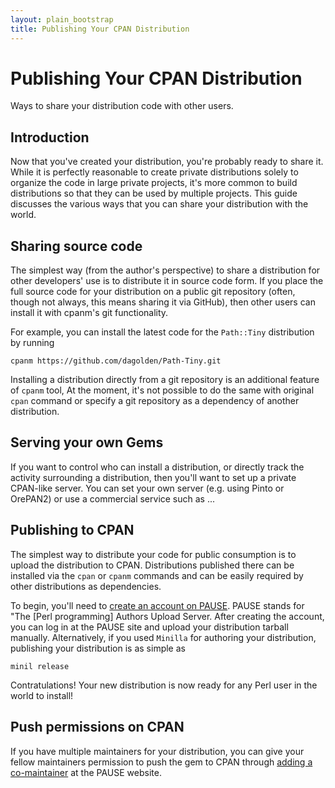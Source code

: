```yaml
---
layout: plain_bootstrap
title: Publishing Your CPAN Distribution
---
```

# Publishing Your CPAN Distribution

Ways to share your distribution code with other users.

## Introduction

Now that you've created your distribution, you're probably ready to share it.
While it is perfectly reasonable to create private distributions solely to
organize the code in large private projects, it's more common to build
distributions so that they can be used by multiple projects. This guide
discusses the various ways that you can share your distribution with the
world.

## Sharing source code

The simplest way (from the author's perspective) to share a distribution for
other developers' use is to distribute it in source code form. If you place
the full source code for your distribution on a public git repository (often,
though not always, this means sharing it via GitHub), then other users can
install it with cpanm's git functionality.

For example, you can install the latest code for the `Path::Tiny` distribution
by running

    cpanm https://github.com/dagolden/Path-Tiny.git

Installing a distribution directly from a git repository is an additional
feature of `cpanm` tool, At the moment, it's not possible to do the same with
original `cpan` command or specify a git repository as a dependency of another
distribution.

## Serving your own Gems

If you want to control who can install a distribution, or directly track the
activity surrounding a distribution, then you'll want to set up a private
CPAN-like server. You can set your own server (e.g. using Pinto or OrePAN2) or
use a commercial service such as ...

## Publishing to CPAN

The simplest way to distribute your code for public consumption is to
upload the distribution to CPAN. Distributions published there can be
installed via the `cpan` or `cpanm` commands and can be easily required by
other distributions as dependencies.

To begin, you'll need to [create an account on
PAUSE](https://pause.perl.org/pause/query?ACTION=request_id). PAUSE stands for
"The [Perl programming] Authors Upload Server. After creating the account, you
can log in at the PAUSE site and upload your distribution tarball manually.
Alternatively, if you used `Minilla` for authoring your distribution,
publishing your distribution is as simple as

    minil release

Contratulations! Your new distribution is now ready for any Perl user in the
world to install!

## Push permissions on CPAN

If you have multiple maintainers for your distribution, you can give your
fellow maintainers permission to push the gem to CPAN through [adding a
co-maintainer](http://www.cpan.org/modules/04pause.html#add-comaintainer)
at the PAUSE website.
